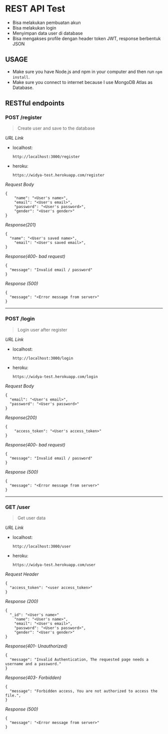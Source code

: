 # REST API Test
- Bisa melakukan pembuatan akun
- Bisa melakukan login
- Menyimpan data user di database
- Bisa mengakses profile dengan header token JWT, response berbentuk JSON

## USAGE
- Make sure you have Node.js and npm in your computer and then run `npm install`.
- Make sure you connect to internet because I use MongoDB Atlas as Database.

## RESTful endpoints
### POST /register

> Create user and save to the database

_URL Link_
- localhost:
  ```
  http://localhost:3000/register
  ```
- heroku:
  ```
  https://widya-test.herokuapp.com/register
  ```

_Request Body_
```
{
	"name": "<User's name>",
	"email": "<User's email>",
	"password": "<User's password>",
	"gender": "<User's gender>"
}
```

_Response(201)_
```
{
  "name": "<User's saved name>",
	"email": "<User's saved email>",
}
```

_Response(400- bad request)_
```
{
  "message": "Invalid email / password"
}
```

_Response (500)_
```
{
  "message": "<Error message from server>"
}
```
---

### POST /login

> Login user after register

_URL Link_
- localhost:
  ```
  http://localhost:3000/login
  ```
- heroku:
  ```
  https://widya-test.herokuapp.com/login
  ```

_Request Body_
```
{
  "email": "<User's email>",
  "password": "<User's password>"
}
```

_Response(200)_
```
{
    "access_token": "<User's access_token>"
}
```

_Response(400- bad request)_
```
{
  "message": "Invalid email / password"
}
```

_Response (500)_
```
{
  "message": "<Error message from server>"
}
```
---

### GET /user

> Get user data

_URL Link_
- localhost:
  ```
  http://localhost:3000/user
  ```
- heroku:
  ```
  https://widya-test.herokuapp.com/user
  ```

_Request Header_
```
{
  "access_token": "<user access_token>"
}
```

_Response (200)_
```
{
  "_id": "<User's name>"
	"name": "<User's name>",
	"email": "<User's email>",
	"password": "<User's password>",
	"gender": "<User's gender>"
}
```

_Response(401- Unauthorized)_
```
{
  "message": "Invalid Authentication, The requested page needs a username and a password."
}
```

_Response(403- Forbidden)_
```
{
  "message": "Forbidden access, You are not authorized to access the file.",
}
```

_Response (500)_
```
{
  "message": "<Error message from server>"
}
```
